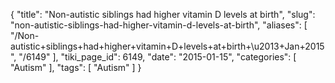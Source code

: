 {
    "title": "Non-autistic siblings had higher vitamin D levels at birth",
    "slug": "non-autistic-siblings-had-higher-vitamin-d-levels-at-birth",
    "aliases": [
        "/Non-autistic+siblings+had+higher+vitamin+D+levels+at+birth+\u2013+Jan+2015",
        "/6149"
    ],
    "tiki_page_id": 6149,
    "date": "2015-01-15",
    "categories": [
        "Autism"
    ],
    "tags": [
        "Autism"
    ]
}